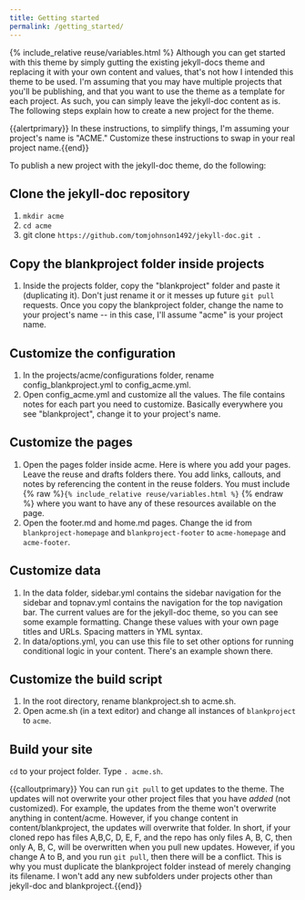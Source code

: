```yaml
---
title: Getting started
permalink: /getting_started/
---
```

{% include_relative reuse/variables.html %}
Although you can get started with this theme by simply gutting the existing jekyll-docs theme and replacing it with your own content and values, that's not how I intended this theme to be used. I'm assuming that you may have multiple projects that you'll be publishing, and that you want to use the theme as a template for each project. As such, you can simply leave the jekyll-doc content as is. The following steps explain how to create a new project for the theme.

{{alertprimary}} In these instructions, to simplify things, I'm assuming your project's name is "ACME." Customize these instructions to swap in your real project name.{{end}}

To publish a new project with the jekyll-doc theme, do the following:

## Clone the jekyll-doc repository

1. `mkdir acme`
2. `cd acme`
3. git clone `https://github.com/tomjohnson1492/jekyll-doc.git .`

## Copy the blankproject folder inside projects

1. Inside the projects folder, copy the "blankproject" folder and paste it (duplicating it). Don't just rename it or it messes up future `git pull` requests. Once you copy the blankproject folder, change the name to your project's name -- in this case, I'll assume "acme" is your project name.

## Customize the configuration
1. In the projects/acme/configurations folder, rename config_blankproject.yml to config_acme.yml.
2. Open config_acme.yml and customize all the values. The file contains notes for each part you need to customize. Basically everywhere you see "blankproject", change it to your project's name. 

## Customize the pages
1. Open the pages folder inside acme. Here is where you add your pages. Leave the reuse and drafts folders there. You add links, callouts, and notes by referencing the content in the reuse folders. You must include {% raw %}`{% include_relative reuse/variables.html %}` {% endraw %} where you want to have any of these resources available on the page.
2. Open the footer.md and home.md pages. Change the id from `blankproject-homepage` and `blankproject-footer` to `acme-homepage` and `acme-footer`.

## Customize data

1. In the data folder, sidebar.yml contains the sidebar navigation for the sidebar and topnav.yml contains the navigation for the top navigation bar. The current values are for the jekyll-doc theme, so you can see some example formatting. Change these values with your own page titles and URLs. Spacing matters in YML syntax.
2. In data/options.yml, you can use this file to set other options for running conditional logic in your content. There's an example shown there.

## Customize the build script

1. In the root directory, rename blankproject.sh to acme.sh.
2. Open acme.sh (in a text editor) and change all instances of `blankproject` to `acme`.

## Build your site

`cd` to your project folder.
Type `. acme.sh`.

{{calloutprimary}} You can run `git pull` to get updates to the theme. The updates will not overwrite your other project files that you have *added* (not customized). For example, the updates from the theme won't overwrite anything in content/acme. However, if you change content in content/blankproject, the updates will overwrite that folder. In short, if your cloned repo has files A,B,C, D, E, F, and the repo has only files A, B, C, then only A, B, C, will be overwritten when you pull new updates. However, if you change A to B, and you run `git pull`, then there will be a conflict. This is why you must duplicate the blankproject folder instead of merely changing its filename. I won't add any new subfolders under projects other than jekyll-doc and blankproject.{{end}}